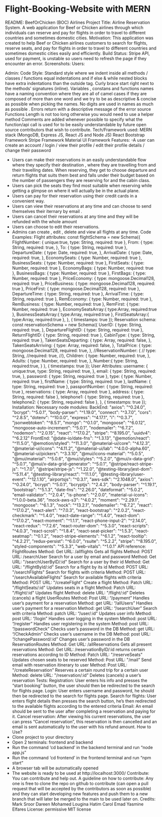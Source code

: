 # Flight-Booking-Website with MERN

README: BeefOrChicken (BOC) Airlines
Project Title:
Airline Reservation System. A web application for Beef or Chicken airlines through which
individuals can reserve and pay for flights in order to travel to different countries and
sometimes domestic cities.
Motivation:
This application was created to help Beef or Chicken airlines customers to search for flights,
reserve seats, and pay for flights in order to travel to different countries and sometimes
domestic cities easily and efficiently.
Build Status:
Stripe API, used for payment, is unstable so users need to refresh the page if they encounter
an error.
Screenshots:
Users:

Admin:
Code Style:
Standard style where we indent inside all methods / classes / functions equal indentations
and if else & while nested blocks have extra indentations than the outside tag.
Curly brace start right next to the methods’ signatures (inline).
Variables , constans and functions names have a naming convention where they are all of
camel cases if they are composed of more than one word and we try to be as descriptive &
concise as possible when picking the names. No digits are used in names as much as
possible .
Errors return with a descriptive message of the error source
Functions Length is not too long otherwise you would need to use a helper method
Comments are added whenever possible to specify what the function/api call is used for to
be easily understandable by future open source contributors that wish to contribute.
Tech/Framework used:
MERN stack (MongoDB, Express JS, React JS and Node JS)
React Bootstrap Framework
Stripe Framework
Material UI Framework
Features:
-A user can create an account / login / view their profile / edit their profile details / change
their password
- Users can make their reservations in an easily understandable flow where they specify
their destination , where they are travelling from and their travelling dates.
When reserving, they get to choose departure and return flights that suits them best and
falls under their budget based on the number of passengers they are reserving for and the
cabin class.
- Users can pick the seats they find most suitable when reserving while getting a glimpse on
where it will actually be in the actual plane.
- Users can pay for their reservation using their credit cards in a convenient way.
- Users can view their reservations at any time and can choose to send themselves their
iternary by email .
- Users can cancel their reservations at any time and they will be refunded with the whole
amount
- Users can choose to edit their reservations.
- Admins can create , edit , delete and view all flights at any time.
Code Examples:
Flight attributes:
const flightSchema = new Schema({
FlightNumber: {
unique:true,
type: String,
required: true
},
From: {
type: String,
required: true,
},
To: {
type: String,
required: true
},
DepartureDate: {
type: Date,
required: true,
},
ArrivalDate: {
type: Date,
required: true,
},
EconomySeats: {
type: Number,
required: true
},
BusinessSeats: {
type: Number,
required: true
},
FirstSeats: {
type: Number,
required: true
},
EconomyBags: {
type: Number,
required: true
},
BusinessBags: {
type: Number,
required: true
},
FirstBags: {
type: Number,
required: true
},
PriceEconomy: {
type: mongoose.Decimal128,
required: true
},
PriceBusiness: {
type: mongoose.Decimal128,
required: true
},
PriceFirst: {
type: mongoose.Decimal128,
required: true
},
DepartureTime: {
type: String,
required: true
},
ArrivalTime: {
type: String,
required: true
},
RemEconomy: {
type: Number,
required: true
},
RemBusiness: {
type: Number,
required: true
},
RemFirst: {
type: Number,
required: true
},
EconomySeatsArray:{
type:Array,
required:true
},
BusinessSeatsArray:{
type:Array,
required:true
},
FirstSeatsArray:{
type:Array,
required:true
},
}, { timestamps: true });
Reservation schema:
const reservationSchema = new Schema({
UserID: {
type: String,
required: true,
},
DepartureFlightID: {
type: String,
required: true
},
ReturnFlightID: {
type: String,
required: true
},
CabinType: {
type: String,
required: true
},
TakenSeatsDeparting: {
type: Array,
required: false,
},
TakenSeatsArriving: {
type: Array,
required: false,
},
TotalPrice: {
type: mongoose.Decimal128,
required: true,
},
//ReservationNumber: {
// type: String,
//required: true,
//},
Children: {
type: Number,
required: true,
},
Adults: {
type: Number,
required: true,
},
Number:{
type: String,
required:true,
}
}, { timestamps: true });
User Attributes:
username: {
unique:true,
type: String,
required: true,
},
email: {
type: String,
required: true,
},
password: {
type: String,
required: true
},
type: {
type: Number,
required: true
},
firstName: {
type: String,
required: true
},
lastName: {
type: String,
required: true
},
passportNumber: {
type: String,
required: true
},
reservations: {
type: Array,
required: true
},
address: {
type: String,
required: false
},
telephone1: {
type: String,
required: true
},
telephone2: {
type: String,
required: false
},
}, { timestamps: true });
Installation:
Necessary node modules:
BackEnd:
"axios": "^0.24.0",
"bcrypt": "^5.0.1",
"body-parser": "^1.19.0",
"connect": "^3.7.0",
"cors": "^2.8.5",
"dotenv": "^10.0.0",
"express": "^4.17.1",
"i": "^0.3.7",
"jsonwebtoken": "^8.5.1",
"mongo": "^0.1.0",
"mongoose": "^6.0.12",
"mongoose-auto-increment": "^5.0.1",
"nodemailer": "^6.7.2",
"nodemon": "^2.0.15",
"react": "^17.0.2",
"stripe": "^8.195.0",
"uuidv4": "^6.2.12"
FrontEnd:
"@date-io/date-fns": "^1.3.13",
"@emotion/react": "^11.5.0",
"@emotion/styled": "^11.3.0",
"@material-ui/core": "^4.12.3",
"@material-ui/icons": "^4.11.2",
"@material-ui/lab": "^4.0.0-alpha.60",
"@material-ui/pickers": "^3.3.10",
"@mui/icons-material": "^5.0.5",
"@mui/material": "^5.0.6",
"@mui/styles": "^5.2.0",
"@mui/x-data-grid": "^5.0.1",
"@mui/x-data-grid-generator": "^5.0.1",
"@stripe/react-stripe-js": "^1.7.0",
"@stripe/stripe-js": "^1.22.0",
"@testing-library/jest-dom": "^5.11.4",
"@testing-library/react": "^11.1.0",
"@testing-library/user-event": "^12.1.10",
"airportsjs": "^0.3.1",
"aws-sdk": "^2.1048.0",
"axios": "^0.24.0",
"bcrypt": "^5.0.1",
"bcryptjs": "^2.4.3",
"body-parser": "^1.19.1",
"bootstrap": "^5.1.3",
"date-fns": "^2.26.0",
"dateformat": "^5.0.2",
"email-validator": "^2.0.4",
"is-phone": "^2.0.0",
"material-ui-icons": "^1.0.0-beta.36",
"mock-aws-s3": "^4.0.2",
"moment": "^2.29.1",
"mongoose": "^6.1.3",
"nock": "^13.2.1",
"nodemailer": "^6.7.2",
"react": "^17.0.2",
"react-alert": "^7.0.3",
"react-bootstrap": "^2.0.2",
"react-checkmark": "^1.4.0",
"react-date-range": "^1.4.0",
"react-dom": "^17.0.2",
"react-moment": "^1.1.1",
"react-phone-input-2": "^2.14.0",
"react-redux": "^7.2.6",
"react-router-dom": "^5.3.0",
"react-scripts": "^4.0.3",
"react-scroll": "^1.8.4",
"react-seat-picker": "^1.5.3",
"react-seatmap": "^0.1.2",
"react-stripe-elements": "^6.1.2",
"react-tooltip": "^4.2.21",
"redux-persist": "^6.0.0",
"rsuite": "^5.2.2",
"stripe": "^8.195.0",
"styled-components": "^5.3.3",
"web-vitals": "^1.0.1"
API reference:
FlightRoutes
Method: Get
URL: /allflights
Gets all flights
Method: POST
URL: /searchUser
Search for a user by email and password
Method: Get
URL: "/searchUserByID/:id"
Search for a user by their id
Method: Get
URL: "/flightById/:id"
Search for a flight by its id
Method: POST
URL: "/searchFlights"
Search for flights with criteria
Method: POST
URL: "/searchAvailableFlights"
Search for available flights with criteria
Method: POST
URL: "/createFlight"
Create a flight
Method: Patch
URL: "/flightSeats/:id"
Updates seats in a flight
Method: Patch
URL: "/flight/:id"
Updates flight
Method: delete
URL: "/flight/:id”
Deletes (cancels) a flight
UserRoutes
Method: Post
URL: “/payment”
Handles user’s payment for a reservation
Method: get
URL: “/allUsers”
Handles user’s payment for a reservation
Method: get
URL: “/searchUser”
Search with criteria
Method: patch
URL: “/user/:id”
Updates user info
Method: post
URL: “/login”
Handles user logging in the system
Method: post
URL: “/register”
Handles user registering in the system
Method: post
URL: “/passwordCheck”
Checks user’s password in the DB
Method: get
URL: “/CheckAdmin”
Checks user’s username in the DB
Method: post
URL: “/changePassword/:id”
Changes user’s password in the DB
ReservationRoutes
Method: Get
URL: /allReservations
Gets all present reservations
Method: Get
URL: /reservationByID/:id
returns certain reservations according to ID
Method: Patch
URL: "/reserveSeats"
Updates chosen seats to be reserved
Method: Post
URL: "/mail”
Send email with reservation itinerary to user
Method: Post
URL: "/createReservation”
Reserves a certain round trip for a certain user
Method: delete
URL: "/reservation/:id”
Deletes (cancels) a user’s reservation
Tests:
Registration:
User enters his info and presses the “start booking” button, the user should then be
redirected to the search for flights page.
Login:
User enters username and password, he should then be redirected to the search for flights
page.
Search for flights:
User enters flight details then presses the search button, he’s then redirected to the
available flights according to the entered criteria
Email:
An email should be sent to the user after completing a reservation and paying for it.
Cancel reservation:
After viewing his current reservations, the user can press “Cancel reservation”, this
reservation is then cancelled and an email is sent automatically to the user with his refund
amount.
How to Use?
- Clone project to your directory
- Open 2 terminals: frontend and backend
- Run the command ‘cd backend’ in the backend terminal and run “node app.js”
- Run the command ‘cd frontend’ in the frontend terminal and run “npm start”
- A browser tab will be automatically opened
- The website is ready to be used at http://localhost:3000/
Contribute:
You can contribute and help out.
A guideline on how to contribute:
Any one is free to clone the repo on github to contribute (can open a pull request that
will be accepted by the contributors as soon as possible) 
and they can start developing new features and push them to a new branch that will
later be merged to the main to be used later on.
Credits:
Mark Sroor
Dareen Mohamed
Lougina Hatim
Carol Emad
Yasmine Elfares
License:
permissive MIT license